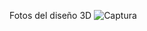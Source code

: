 Fotos del diseño 3D
![Captura](https://github.com/user-attachments/assets/ef027bf5-a588-47d1-bbe7-f4fcbe9b1c06)

